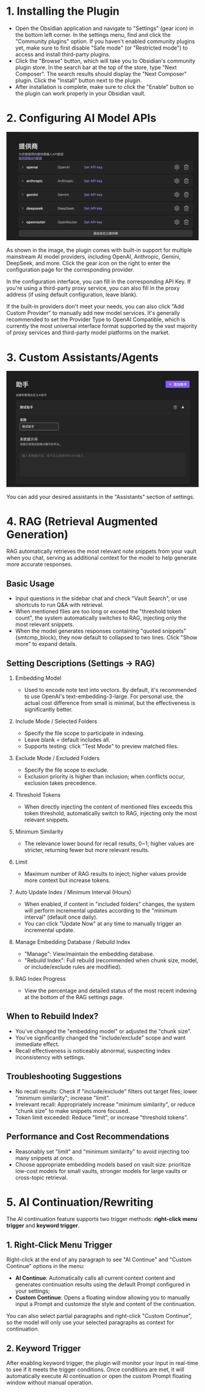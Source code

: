 # 1. Installing the Plugin

- Open the Obsidian application and navigate to "Settings" (gear icon) in the bottom left corner. In the settings menu, find and click the "Community plugins" option. If you haven't enabled community plugins yet, make sure to first disable "Safe mode" (or "Restricted mode") to access and install third-party plugins.
- Click the "Browse" button, which will take you to Obsidian's community plugin store. In the search bar at the top of the store, type "Next Composer". The search results should display the "Next Composer" plugin. Click the "Install" button next to the plugin.
- After installation is complete, make sure to click the "Enable" button so the plugin can work properly in your Obsidian vault.

# 2. Configuring AI Model APIs

![AI Model List](provider-list.png)

As shown in the image, the plugin comes with built-in support for multiple mainstream AI model providers, including OpenAI, Anthropic, Gemini, DeepSeek, and more. Click the gear icon on the right to enter the configuration page for the corresponding provider.

In the configuration interface, you can fill in the corresponding API Key. If you're using a third-party proxy service, you can also fill in the proxy address (if using default configuration, leave blank).

If the built-in providers don't meet your needs, you can also click "Add Custom Provider" to manually add new model services. It's generally recommended to set the Provider Type to OpenAI Compatible, which is currently the most universal interface format supported by the vast majority of proxy services and third-party model platforms on the market.

# 3. Custom Assistants/Agents

![Custom Assistants](custom-agent.png)

You can add your desired assistants in the "Assistants" section of settings.

# 4. RAG (Retrieval Augmented Generation)

RAG automatically retrieves the most relevant note snippets from your vault when you chat, serving as additional context for the model to help generate more accurate responses.

## Basic Usage

- Input questions in the sidebar chat and check "Vault Search", or use shortcuts to run Q&A with retrieval.
- When mentioned files are too long or exceed the "threshold token count", the system automatically switches to RAG, injecting only the most relevant snippets.
- When the model generates responses containing "quoted snippets" (smtcmp_block), they now default to collapsed to two lines. Click "Show more" to expand details.

## Setting Descriptions (Settings → RAG)

1. Embedding Model
   - Used to encode note text into vectors. By default, it's recommended to use OpenAI's text-embedding-3-large. For personal use, the actual cost difference from small is minimal, but the effectiveness is significantly better.

2. Include Mode / Selected Folders
   - Specify the file scope to participate in indexing.
   - Leave blank = default includes all.
   - Supports testing: click "Test Mode" to preview matched files.

3. Exclude Mode / Excluded Folders
   - Specify the file scope to exclude.
   - Exclusion priority is higher than inclusion; when conflicts occur, exclusion takes precedence.

4. Threshold Tokens
   - When directly injecting the content of mentioned files exceeds this token threshold, automatically switch to RAG, injecting only the most relevant snippets.

5. Minimum Similarity
   - The relevance lower bound for recall results, 0~1; higher values are stricter, returning fewer but more relevant results.

6. Limit
   - Maximum number of RAG results to inject; higher values provide more context but increase tokens.

7. Auto Update Index / Minimum Interval (Hours)
   - When enabled, if content in "included folders" changes, the system will perform incremental updates according to the "minimum interval" (default once daily).
   - You can click "Update Now" at any time to manually trigger an incremental update.

8. Manage Embedding Database / Rebuild Index
   - "Manage": View/maintain the embedding database.
   - "Rebuild Index": Full rebuild (recommended when chunk size, model, or include/exclude rules are modified).

9. RAG Index Progress
   - View the percentage and detailed status of the most recent indexing at the bottom of the RAG settings page.

## When to Rebuild Index?

- You've changed the "embedding model" or adjusted the "chunk size".
- You've significantly changed the "include/exclude" scope and want immediate effect.
- Recall effectiveness is noticeably abnormal, suspecting index inconsistency with settings.

## Troubleshooting Suggestions

- No recall results: Check if "include/exclude" filters out target files; lower "minimum similarity"; increase "limit".
- Irrelevant recall: Appropriately increase "minimum similarity", or reduce "chunk size" to make snippets more focused.
- Token limit exceeded: Reduce "limit", or increase "threshold tokens".

## Performance and Cost Recommendations

- Reasonably set "limit" and "minimum similarity" to avoid injecting too many snippets at once.
- Choose appropriate embedding models based on vault size: prioritize low-cost models for small vaults, stronger models for large vaults or cross-topic retrieval.

# 5. AI Continuation/Rewriting

The AI continuation feature supports two trigger methods: **right-click menu trigger** and **keyword trigger**.

## 1. Right-Click Menu Trigger

Right-click at the end of any paragraph to see "AI Continue" and "Custom Continue" options in the menu:

* **AI Continue**: Automatically calls all current context content and generates continuation results using the default Prompt configured in your settings;
* **Custom Continue**: Opens a floating window allowing you to manually input a Prompt and customize the style and content of the continuation.

You can also select partial paragraphs and right-click "Custom Continue", so the model will only use your selected paragraphs as context for continuation.

## 2. Keyword Trigger

After enabling keyword trigger, the plugin will monitor your input in real-time to see if it meets the trigger conditions. Once conditions are met, it will automatically execute AI continuation or open the custom Prompt floating window without manual operation.